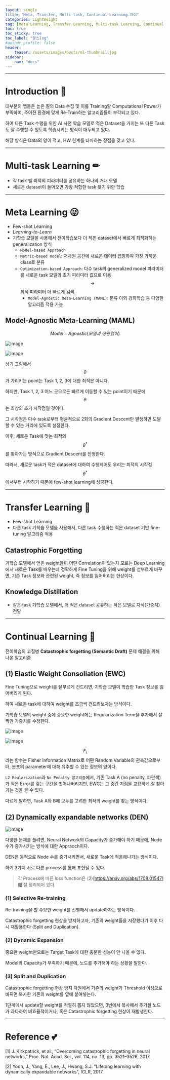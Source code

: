 ```yaml
---
layout: single
title: "Meta, Transfer, Multi-task, Continual Learning 차이"
categories: LightWeight
tag: [Meta Learning, Transfer Learning, Multi-task Learning, Continual Learning]
toc: true
toc_sticky: true
toc_label: "쭌스log"
#author_profile: false
header:
    teaser: /assets/images/posts/ml-thumbnail.jpg
sidebar:
    nav: "docs"
---
```


****
# Introduction 🙌
대부분의 앱들은 높은 질의 Data 수집 및 이를 Training할 Computational Power가 부족하여, 주어진 환경에 맞게 Re-Train하는 알고리즘들이 부각되고 있다.

하여 다른 Task 수행을 위한 AI 사전 학습 모델로 적은 Dataset을 가지는 또 다른 Task도 잘 수행할 수 있도록 학습시키는 방식이 대두되고 있다.

해당 방식은 Data의 양이 적고, HW 한계를 타파하는 장점을 갖고 있다.

****
# Multi-task Learning ✏
- 각 task 별 최적의 피라미터를 공유하는 하나의 거대 모델
- 새로운 dataset이 들어오면 가장 적합한 task 찾기 위한 학습

****
# Meta Learning 😜
- Few-shot Learning
- *Learning-to-Learn*
- 기학습 모델을 사용해서 전이학습보다 더 적은 dataset에서 빠르게 최적화하는 generalization 방식
    - `Model-based Approach`
    - `Metric-based model`: 저차원 공간에 새로운 데이터 맵핑하여 가장 가까운 class로 분류
    - `Optimization-based Approach`: 다수 task의 generalized model 피라미터를 새로운 task 모델의 초기 피라미터 값으로 이용 $$\rightarrow$$ 최적 피라미터 더 빠르게 검색.
        - `Model-Agnostic Meta-Learning (MAML)`: 분류 이외 강화학습 등 다양한 알고리즘 적용 가능

## Model-Agnostic Meta-Learning (MAML)
$$Model-Agnostic (모델과\ 상관없이)$$

![image](https://user-images.githubusercontent.com/39285147/218943327-ec845b73-171e-47b4-8853-797429e38793.png)

![image](https://user-images.githubusercontent.com/39285147/218943056-ebad0c8d-ed9f-4cc1-bdba-30b93f9440b6.png)

상기 그림에서 $$\theta$$가 가리키는 point는 Task 1, 2, 3에 대한 최적은 아니다.

하지만, Task 1, 2, 3 어느 곳으로든 빠르게 이동할 수 있는 point이기 때문에 $$\theta$$는 최상의 초기 시작점일 것이다.

그 시작점은 다수 task로부터 평균적으로 2회의 Gradient Descent만 발생하면 도달할 수 있는 거리에 있도록 설정한다.

이후, 새로운 Task에 맞는 최적의 $$\theta^*$$를 찾아가는 방식으로 Gradient Descent를 진행한다.

따라서, 새로운 task가 적은 dataset에 대하여 수행되어도 우리는 최적의 시작점 $$\theta^*$$에서부터 시작하기 때문애 few-shot learning에 성공한다.

****
# Transfer Learning 🥰
- Few-shot Learning
- 다른 task 기학습 모델을 사용해서, 다른 task 수행하는 적은 dataset 기반 fine-tuning 알고리즘 적용

## Catastrophic Forgetting
기학습 모델에서 얻은 weight들이 어떤 Correlation이 있는지 모르는 Deep Learning에서 새로운 Task를 배우는데 정확하게 Fine Tuning을 위해 weight를 섣부르게 바꾸면, 기존 Task 정보와 관련된 weight, 즉 정보를 잃어버리는 현상이다.

## Knowledge Distillation
- 같은 task 기학습 모델에서, 더 적은 dataset 공유하는 작은 모델로 지식(가중치) 전달

****
# Continual Learning 🌷
전이학습의 고질병 **Catastrophic forgetting (Semantic Draft)** 문제 해결을 위해 나온 알고리즘

## (1) Elastic Weight Consoliation (EWC)
Fine Tuning으로 weight를 섣부르게 건드리면, 기학습 모델이 학습한 Task 정보를 잃어버리게 된다.

하여 새로운 task에 대하여 weight를 조금씩 건드려보자는 방식이다.

기학습 모델의 weight 중에 중요한 weight에는 Regularization Term을 추가해서 살짝만 가중치를 수정한다.

![image](https://user-images.githubusercontent.com/39285147/218947973-02ffeb4c-9930-4dbf-9983-d0c017b92d15.png)

![image](https://user-images.githubusercontent.com/39285147/218950098-5407ffd1-005f-4dc7-ae79-2fdae1c1223c.png)

$$F_i$$라는 함수는 Fisher Information Matrix로 어떤 Random Variable의 관측값으로부터, 분포의 parameter에 대해 유추할 수 있는 정보의 양이다.

`L2 Reularization`과 `No Penalty 알고리즘`에서, 기존 Task A (no penalty, 파란색)가 적은 Error를 갖는 구간을 벗어나버리지만, EWC는 그 중간 지점을 교묘하게 잘 찾아가는 것을 볼 수 있다.

다르게 말하면, Task A와 B에 모두를 고려한 최적의 weight를 찾는 방식이다.

## (2) Dynamically expandable networks (DEN)
![image](https://user-images.githubusercontent.com/39285147/218950462-633f040a-1713-4454-bddf-35a7ee8c8a33.png)

다양한 문제를 풀려면, Neural Network의 Capacity가 증가해야 하기 때문에, Node 수가 증가시키는 방식에 대한 Appraoch이다.

DEN은 동적으로 Node 수를 증가시키면서, 새로운 Task에 적응해나가는 방식이다.

하기 3가지 서로 다른 process를 통해 표현될 수 있다.

> 각 Process에 따른 loss function은 (2)[https://arxiv.org/abs/1708.01547]에 잘 정리되어 있다.

### (1) Selective Re-training
Re-training을 할 주요한 weight를 선별해서 update하자는 방식이다.

Catastrophic forgetting 현상을 방지하고자, 기존의 weight들을 저장했다가 이후 다시 재활용한다 (Split and Duplication).

### (2) Dynamic Expansion
중요한 weight만으로는 Target Task에 대한 충분한 성능이 안 나올 수 있다.

Model의 Capacity가 부족하기 때문에, 노드를 추가해야 하는 상황을 말한다.

### (3) Split and Duplication
Catastrophic forgetting 현상 방지 차원에서 기존의 weight가 Threshold 이상으로 바뀌면 복사한 기존의 weight를 옆에 붙여넣는다.

1단계에서 update할 weight를 적절히 뽑지 않았으면, 3번에서 복사해서 추가될 노드가 과다하여 비효율적이거나, 혹은 Catastrophic forgetting 현상이 재발생한다. 

****
# Reference 💕
[1] J. Kirkpatrick, et al., “Overcoming catastrophic forgetting in neural networks,” Proc. Nat. Acad. Sci., vol. 114, no. 13, pp. 3521–3526, 2017.

[2] Yoon, J., Yang, E., Lee, J., Hwang, S.J. "Lifelong learning with dynamically expandable networks", ICLR, 2017